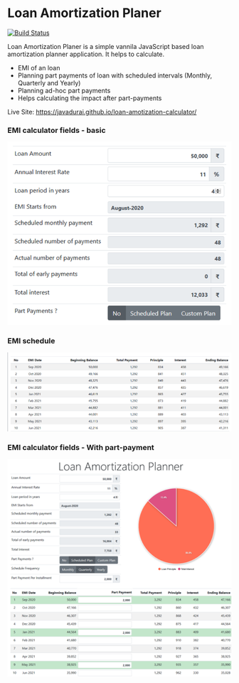 # Loan Amortization Planer

[![Build Status](https://travis-ci.org/joemccann/dillinger.svg?branch=master)](https://javadurai.github.io/loan-amotization-calculator/)

Loan Amortization Planer is a simple vannila JavaScript based loan amortization planner application. It helps to calculate.

- EMI of an loan
- Planning part payments of loan with scheduled intervals (Monthly, Quarterly and Yearly)
- Planning ad-hoc part payments
- Helps calculating the impact after part-payments

Live Site: https://javadurai.github.io/loan-amotization-calculator/

### EMI calculator fields - basic

![image](./img/fields.png)

### EMI schedule

![image](./img/schedule.png)

### EMI calculator fields - With part-payment

![image](./img/part-payment.png)
